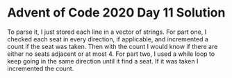 # Advent of Code 2020 Day 11 Solution
To parse it, I just stored each line in a vector of strings. For part one, I checked each seat in every direction, if applicable, and incremented a count if the seat was taken. Then with the count I would know if there are either no seats adjacent or at most 4. For part two, I used a while loop to keep going in the same direction until it find a seat. If it was taken I incremented the count.  